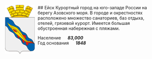 <!--2023-02-19 00:20:12-->
<img src="./Yeisk.png" width="96px" align=left style="margin-right:10px">
## Ейск
Курортный город на юго-западе России на берегу Азовского моря.
В городе и окрестностях расположено множество санаториев, баз отдыха, отелей, грязевой курорт.
Имеется большая обустроенная набережная с пляжами.

Население &emsp; ***83,000*** &emsp;<br>
Год&nbsp;основания &emsp; ***1848***